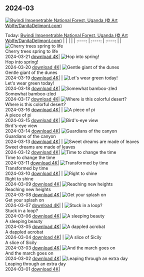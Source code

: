 ## 2024-03
[![Bwindi Impenetrable National Forest, Uganda (© Art Wolfe/DanitaDelimont.com)](https://cn.bing.com/th?id=OHR.BwindiNationalForest_EN-US3376071902_UHD.jpg&w=1000)](https://cn.bing.com/th?id=OHR.BwindiNationalForest_EN-US3376071902_UHD.jpg&pid=hp&w=3840&h=2160&rs=1&c=4)

Today: [Bwindi Impenetrable National Forest, Uganda (© Art Wolfe/DanitaDelimont.com)](https://cn.bing.com/th?id=OHR.BwindiNationalForest_EN-US3376071902_UHD.jpg&pid=hp&w=3840&h=2160&rs=1&c=4)
  |      |      |      |
| :----: | :----: | :----: |
| ![Cherry trees spring to life](https://cn.bing.com/th?id=OHR.CherryBlossomsDC_EN-US3285783737_UHD.jpg&pid=hp&w=384&h=216&rs=1&c=4) <br/> Cherry trees spring to life <br/> 2024-03-21  [download 4K](https://cn.bing.com/th?id=OHR.CherryBlossomsDC_EN-US3285783737_UHD.jpg&pid=hp&w=3840&h=2160&rs=1&c=4)| ![Hop into spring!](https://cn.bing.com/th?id=OHR.SpringFrog_EN-US7109699294_UHD.jpg&pid=hp&w=384&h=216&rs=1&c=4) <br/> Hop into spring! <br/> 2024-03-20  [download 4K](https://cn.bing.com/th?id=OHR.SpringFrog_EN-US7109699294_UHD.jpg&pid=hp&w=3840&h=2160&rs=1&c=4)| ![Gentle giant of the dunes](https://cn.bing.com/th?id=OHR.ElephantRock_EN-US2340789308_UHD.jpg&pid=hp&w=384&h=216&rs=1&c=4) <br/> Gentle giant of the dunes <br/> 2024-03-19  [download 4K](https://cn.bing.com/th?id=OHR.ElephantRock_EN-US2340789308_UHD.jpg&pid=hp&w=3840&h=2160&rs=1&c=4)|
| ![Let's wear green today!](https://cn.bing.com/th?id=OHR.StFiniansBay_EN-US2242323244_UHD.jpg&pid=hp&w=384&h=216&rs=1&c=4) <br/> Let's wear green today! <br/> 2024-03-18  [download 4K](https://cn.bing.com/th?id=OHR.StFiniansBay_EN-US2242323244_UHD.jpg&pid=hp&w=3840&h=2160&rs=1&c=4)| ![Somewhat bamboo-zled](https://cn.bing.com/th?id=OHR.BambooPanda_EN-US2038899729_UHD.jpg&pid=hp&w=384&h=216&rs=1&c=4) <br/> Somewhat bamboo-zled <br/> 2024-03-17  [download 4K](https://cn.bing.com/th?id=OHR.BambooPanda_EN-US2038899729_UHD.jpg&pid=hp&w=3840&h=2160&rs=1&c=4)| ![Where is this colorful desert?](https://cn.bing.com/th?id=OHR.AnzaBorregoBloom_EN-US1951730180_UHD.jpg&pid=hp&w=384&h=216&rs=1&c=4) <br/> Where is this colorful desert? <br/> 2024-03-16  [download 4K](https://cn.bing.com/th?id=OHR.AnzaBorregoBloom_EN-US1951730180_UHD.jpg&pid=hp&w=3840&h=2160&rs=1&c=4)|
| ![A piece of pi](https://cn.bing.com/th?id=OHR.AyutthayaTree_EN-US1871119120_UHD.jpg&pid=hp&w=384&h=216&rs=1&c=4) <br/> A piece of pi <br/> 2024-03-15  [download 4K](https://cn.bing.com/th?id=OHR.AyutthayaTree_EN-US1871119120_UHD.jpg&pid=hp&w=3840&h=2160&rs=1&c=4)| ![Bird's-eye view](https://cn.bing.com/th?id=OHR.MagadiFlamingos_EN-US1720896379_UHD.jpg&pid=hp&w=384&h=216&rs=1&c=4) <br/> Bird's-eye view <br/> 2024-03-14  [download 4K](https://cn.bing.com/th?id=OHR.MagadiFlamingos_EN-US1720896379_UHD.jpg&pid=hp&w=3840&h=2160&rs=1&c=4)| ![Guardians of the canyon](https://cn.bing.com/th?id=OHR.BryceSnow_EN-US1471442313_UHD.jpg&pid=hp&w=384&h=216&rs=1&c=4) <br/> Guardians of the canyon <br/> 2024-03-13  [download 4K](https://cn.bing.com/th?id=OHR.BryceSnow_EN-US1471442313_UHD.jpg&pid=hp&w=3840&h=2160&rs=1&c=4)|
| ![Sweet dreams are made of leaves](https://cn.bing.com/th?id=OHR.SleepyKoala_EN-US1399776436_UHD.jpg&pid=hp&w=384&h=216&rs=1&c=4) <br/> Sweet dreams are made of leaves <br/> 2024-03-12  [download 4K](https://cn.bing.com/th?id=OHR.SleepyKoala_EN-US1399776436_UHD.jpg&pid=hp&w=3840&h=2160&rs=1&c=4)| ![Time to change the time](https://cn.bing.com/th?id=OHR.BeaumontClock_EN-US1267001824_UHD.jpg&pid=hp&w=384&h=216&rs=1&c=4) <br/> Time to change the time <br/> 2024-03-11  [download 4K](https://cn.bing.com/th?id=OHR.BeaumontClock_EN-US1267001824_UHD.jpg&pid=hp&w=3840&h=2160&rs=1&c=4)| ![Transformed by time](https://cn.bing.com/th?id=OHR.BistiBlue_EN-US1090853434_UHD.jpg&pid=hp&w=384&h=216&rs=1&c=4) <br/> Transformed by time <br/> 2024-03-10  [download 4K](https://cn.bing.com/th?id=OHR.BistiBlue_EN-US1090853434_UHD.jpg&pid=hp&w=3840&h=2160&rs=1&c=4)|
| ![Right to shine](https://cn.bing.com/th?id=OHR.TateLightUp_EN-US0656439011_UHD.jpg&pid=hp&w=384&h=216&rs=1&c=4) <br/> Right to shine <br/> 2024-03-09  [download 4K](https://cn.bing.com/th?id=OHR.TateLightUp_EN-US0656439011_UHD.jpg&pid=hp&w=3840&h=2160&rs=1&c=4)| ![Reaching new heights](https://cn.bing.com/th?id=OHR.TarragonaSpain_EN-US4664908149_UHD.jpg&pid=hp&w=384&h=216&rs=1&c=4) <br/> Reaching new heights <br/> 2024-03-08  [download 4K](https://cn.bing.com/th?id=OHR.TarragonaSpain_EN-US4664908149_UHD.jpg&pid=hp&w=3840&h=2160&rs=1&c=4)| ![Get your splash on](https://cn.bing.com/th?id=OHR.WahclellaFalls_EN-US4371863309_UHD.jpg&pid=hp&w=384&h=216&rs=1&c=4) <br/> Get your splash on <br/> 2024-03-07  [download 4K](https://cn.bing.com/th?id=OHR.WahclellaFalls_EN-US4371863309_UHD.jpg&pid=hp&w=3840&h=2160&rs=1&c=4)|
| ![Stuck in a loop?](https://cn.bing.com/th?id=OHR.BangkokCircle_EN-US4243452532_UHD.jpg&pid=hp&w=384&h=216&rs=1&c=4) <br/> Stuck in a loop? <br/> 2024-03-06  [download 4K](https://cn.bing.com/th?id=OHR.BangkokCircle_EN-US4243452532_UHD.jpg&pid=hp&w=3840&h=2160&rs=1&c=4)| ![A sleeping beauty](https://cn.bing.com/th?id=OHR.ArenalCostaRica_EN-US4075825664_UHD.jpg&pid=hp&w=384&h=216&rs=1&c=4) <br/> A sleeping beauty <br/> 2024-03-05  [download 4K](https://cn.bing.com/th?id=OHR.ArenalCostaRica_EN-US4075825664_UHD.jpg&pid=hp&w=3840&h=2160&rs=1&c=4)| ![A dappled acrobat](https://cn.bing.com/th?id=OHR.KrugerLeopard_EN-US3980767237_UHD.jpg&pid=hp&w=384&h=216&rs=1&c=4) <br/> A dappled acrobat <br/> 2024-03-04  [download 4K](https://cn.bing.com/th?id=OHR.KrugerLeopard_EN-US3980767237_UHD.jpg&pid=hp&w=3840&h=2160&rs=1&c=4)|
| ![A slice of Sicily](https://cn.bing.com/th?id=OHR.ModicaItaly_EN-US3843446204_UHD.jpg&pid=hp&w=384&h=216&rs=1&c=4) <br/> A slice of Sicily <br/> 2024-03-03  [download 4K](https://cn.bing.com/th?id=OHR.ModicaItaly_EN-US3843446204_UHD.jpg&pid=hp&w=3840&h=2160&rs=1&c=4)| ![And the march goes on](https://cn.bing.com/th?id=OHR.SuffrageParade_EN-US3648247280_UHD.jpg&pid=hp&w=384&h=216&rs=1&c=4) <br/> And the march goes on <br/> 2024-03-02  [download 4K](https://cn.bing.com/th?id=OHR.SuffrageParade_EN-US3648247280_UHD.jpg&pid=hp&w=3840&h=2160&rs=1&c=4)| ![Leaping through an extra day](https://cn.bing.com/th?id=OHR.LeapingSquirrel_EN-US3514581405_UHD.jpg&pid=hp&w=384&h=216&rs=1&c=4) <br/> Leaping through an extra day <br/> 2024-03-01  [download 4K](https://cn.bing.com/th?id=OHR.LeapingSquirrel_EN-US3514581405_UHD.jpg&pid=hp&w=3840&h=2160&rs=1&c=4)|
